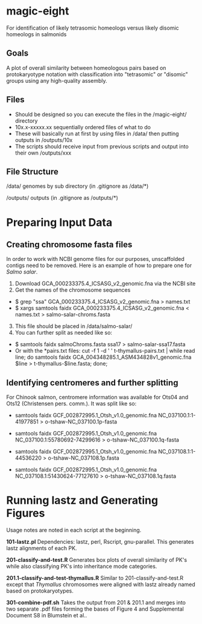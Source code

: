 # magic-eight
For identification of likely tetrasomic homeologs versus likely disomic homeologs in salmonids

## Goals
A plot of overall similarity between homeologous pairs based on protokaryotype notation with classification into "tetrasomic" or "disomic" groups using any high-quality assembly.

## Files
  * Should be designed so you can execute the files in the /magic-eight/ directory
  * 10x.x-xxxxx.xx sequentially ordered files of what to do
  * These will basically run at first by using files in /data/ then putting outputs in /outputs/10x
  * The scripts should receive input from previous scripts and output into their own /outputs/xxx

## File Structure

/data/ genomes by sub directory (in .gitignore as /data/*)

/outputs/ outputs (in .gitignore as /outputs/*)

# Preparing Input Data
## Creating chromosome fasta files
In order to work with NCBI genome files for our purposes, unscaffolded contigs need to be removed. Here is an example of how to prepare one for _Salmo salar_.

1. Download GCA_000233375.4_ICSASG_v2_genomic.fna  via the NCBI site
2. Get the names of the chromosome sequences
  * $ grep "ssa" GCA_000233375.4_ICSASG_v2_genomic.fna > names.txt
  * $ xargs samtools faidx GCA_000233375.4_ICSASG_v2_genomic.fna < names.txt > salmo-salar-chroms.fasta
3. This file should be placed in /data/salmo-salar/
4. You can further split as needed like so:
  * $ samtools faidx salmoChroms.fasta ssa17 > salmo-salar-ssa17.fasta
  * Or with the *pairs.txt files: cut -f 1 -d ' ' t-thymallus-pairs.txt | while read line; do samtools faidx GCA_004348285.1_ASM434828v1_genomic.fna \$line > t-thymallus-\$line.fasta; done;

## Identifying centromeres and further splitting
For Chinook salmon, centromere information was available for Ots04 and Ots12 (Christensen pers. comm.). It was split like so:

  * samtools faidx GCF_002872995.1_Otsh_v1.0_genomic.fna NC_037100.1:1-41977851 > o-tshaw-NC_037100.1p-fasta
  * samtools faidx GCF_002872995.1_Otsh_v1.0_genomic.fna NC_037100.1:55780692-74299616 > o-tshaw-NC_037100.1q-fasta

  * samtools faidx GCF_002872995.1_Otsh_v1.0_genomic.fna NC_037108.1:1-44536220 > o-tshaw-NC_037108.1p.fasta
  * samtools faidx GCF_002872995.1_Otsh_v1.0_genomic.fna NC_037108.1:51430624-77127610 > o-tshaw-NC_037108.1q.fasta


# Running lastz and Generating Figures
Usage notes are noted in each script at the beginning.

__101-lastz.pl__ Dependencies: lastz, perl, Rscript, gnu-parallel. This generates lastz alignments of each PK.

__201-classify-and-test.R__ Generates box plots of overall similarity of PK's while also classifying PK's into inheritance mode categories.

__201.1-classify-and-test-thymallus.R__ Similar to 201-classify-and-test.R except that _Thymallus_ chromosomes were aligned with lastz already named based on protokaryotypes.

__301-combine-pdf.sh__ Takes the output from 201 & 201.1 and merges into two separate .pdf files forming the bases of Figure 4 and Supplemental Document S8 in Blumstein et al..

